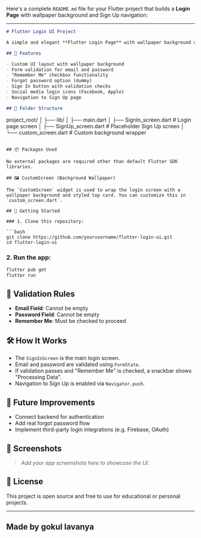 Here's a complete `README.md` file for your Flutter project that builds a **Login Page** with wallpaper background and Sign Up navigation:

---

```markdown
# Flutter Login UI Project

A simple and elegant **Flutter Login Page** with wallpaper background using custom screen design, form validation, password protection, and third-party login icons. This project also includes navigation to a Sign-Up screen.

## 📱 Features

- Custom UI layout with wallpaper background
- Form validation for email and password
- "Remember Me" checkbox functionality
- Forgot password option (dummy)
- Sign In button with validation checks
- Social media login icons (Facebook, Apple)
- Navigation to Sign Up page

## 🧱 Folder Structure

```

project\_root/
│
├── lib/
│   ├── main.dart
│   ├── SignIn\_screen.dart     # Login page screen
│   ├── SignUp\_screen.dart     # Placeholder Sign Up screen
│   └── custom\_screen.dart     # Custom background wrapper

````

## 📦 Packages Used

No external packages are required other than default Flutter SDK libraries.

## 🖼️ CustomScreen (Background Wallpaper)

The `CustomScreen` widget is used to wrap the login screen with a wallpaper background and styled top card. You can customize this in `custom_screen.dart`.

## 🚀 Getting Started

### 1. Clone this repository:

```bash
git clone https://github.com/yourusername/flutter-login-ui.git
cd flutter-login-ui
````

### 2. Run the app:

```bash
flutter pub get
flutter run
```

## 🧪 Validation Rules

* **Email Field**: Cannot be empty
* **Password Field**: Cannot be empty
* **Remember Me**: Must be checked to proceed

## 🛠️ How It Works

* The `SignInScreen` is the main login screen.
* Email and password are validated using `FormState`.
* If validation passes and "Remember Me" is checked, a snackbar shows "Processing Data".
* Navigation to Sign Up is enabled via `Navigator.push`.

## 🔁 Future Improvements

* Connect backend for authentication
* Add real forgot password flow
* Implement third-party login integrations (e.g. Firebase, OAuth)

## 📸 Screenshots

> *Add your app screenshots here to showcase the UI.*

## 📄 License

This project is open source and free to use for educational or personal projects.

---
## Made by gokul lavanya
